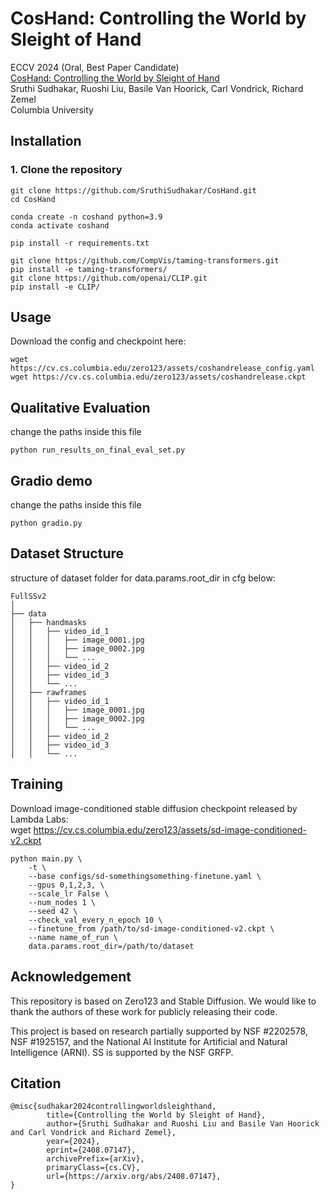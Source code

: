 # CosHand: Controlling the World by Sleight of Hand
ECCV 2024 (Oral, Best Paper Candidate) <br>
[CosHand: Controlling the World by Sleight of Hand](https://coshand.cs.columbia.edu/) <br>
Sruthi Sudhakar, Ruoshi Liu, Basile Van Hoorick, Carl Vondrick, Richard Zemel <br>
Columbia University <br>

## Installation
### 1. Clone the repository
```
git clone https://github.com/SruthiSudhakar/CosHand.git
cd CosHand

conda create -n coshand python=3.9
conda activate coshand

pip install -r requirements.txt

git clone https://github.com/CompVis/taming-transformers.git
pip install -e taming-transformers/
git clone https://github.com/openai/CLIP.git
pip install -e CLIP/
```

## Usage
Download the config and checkpoint here:
```
wget https://cv.cs.columbia.edu/zero123/assets/coshandrelease_config.yaml    
wget https://cv.cs.columbia.edu/zero123/assets/coshandrelease.ckpt    
```

## Qualitative Evaluation
change the paths inside this file
```
python run_results_on_final_eval_set.py
```
## Gradio demo
change the paths inside this file
```
python gradio.py
```

## Dataset Structure

structure of dataset folder for data.params.root_dir in cfg below:
```
FullSSv2
│
├── data
│   ├── handmasks
│   │   ├── video_id_1
│   │   │   ├── image_0001.jpg
│   │   │   ├── image_0002.jpg
│   │   │   └── ...
│   │   ├── video_id_2
│   │   ├── video_id_3
│   │   └── ...
│   ├── rawframes
│   │   ├── video_id_1
│   │   │   ├── image_0001.jpg
│   │   │   ├── image_0002.jpg
│   │   │   └── ...
│   │   ├── video_id_2
│   │   ├── video_id_3
│   │   └── ...
```
## Training
Download image-conditioned stable diffusion checkpoint released by Lambda Labs: <br>
wget https://cv.cs.columbia.edu/zero123/assets/sd-image-conditioned-v2.ckpt

```
python main.py \
    -t \
    --base configs/sd-somethingsomething-finetune.yaml \
    --gpus 0,1,2,3, \
    --scale_lr False \
    --num_nodes 1 \
    --seed 42 \
    --check_val_every_n_epoch 10 \
    --finetune_from /path/to/sd-image-conditioned-v2.ckpt \
    --name name_of_run \
    data.params.root_dir=/path/to/dataset 
```

## Acknowledgement
This repository is based on Zero123 and Stable Diffusion. We would like to thank the authors of these work for publicly releasing their code. 

This project is based on research partially supported by NSF #2202578, NSF #1925157, and the National AI Institute for Artificial and Natural Intelligence (ARNI). SS is supported by the NSF GRFP.

## Citation
```
@misc{sudhakar2024controllingworldsleighthand,
        title={Controlling the World by Sleight of Hand}, 
        author={Sruthi Sudhakar and Ruoshi Liu and Basile Van Hoorick and Carl Vondrick and Richard Zemel},
        year={2024},
        eprint={2408.07147},
        archivePrefix={arXiv},
        primaryClass={cs.CV},
        url={https://arxiv.org/abs/2408.07147}, 
}
```
